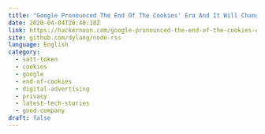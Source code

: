 ```yaml
---
title: "Google Pronounced The End Of The Cookies' Era And It Will Change Advertising As We Know It"
date: 2020-04-04T20:40:18Z
link: https://hackernoon.com/google-pronounced-the-end-of-the-cookies-era-and-it-will-change-advertising-as-we-know-it-bua0324g?source=rss&utm_medium=RSS&utm_source=news.12bit.vn
site: github.com/dylang/node-rss
language: English
category:
  - satt-token
  - cookies
  - google
  - end-of-cookies
  - digital-advertising
  - privacy
  - latest-tech-stories
  - good-company
draft: false
---
```

